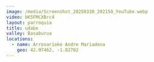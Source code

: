 ```yaml
---
image: /media/Screenshot_20250330_202150_YouTube.webp
video: bK5FMCXBrc4
layout: parroquia
title: udabe
valley: Basaburua
locations:
  - name: Arrosarioko Andre Mariadena
    geo: 42.97462, -1.82702
---
```

